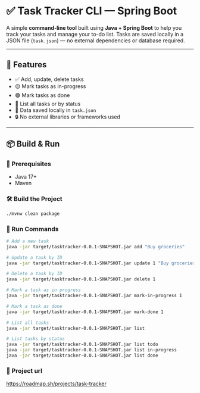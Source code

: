 # ✅ Task Tracker CLI — Spring Boot

A simple **command-line tool** built using **Java + Spring Boot** to help you track your tasks and manage your to-do list. Tasks are saved locally in a JSON file (`task.json`) — no external dependencies or database required.

---

## 🚀 Features

- ✅ Add, update, delete tasks
- 🟡 Mark tasks as in-progress
- 🟢 Mark tasks as done
- 📄 List all tasks or by status
- 💾 Data saved locally in `task.json`
- 🔒 No external libraries or frameworks used

---

## 📦 Build & Run

### 🧱 Prerequisites

- Java 17+
- Maven

### 🛠️ Build the Project

```bash
./mvnw clean package
```
### 🧪 Run Commands 
```bash
# Add a new task
java -jar target/tasktracker-0.0.1-SNAPSHOT.jar add "Buy groceries"

# Update a task by ID
java -jar target/tasktracker-0.0.1-SNAPSHOT.jar update 1 "Buy groceries and cook dinner"

# Delete a task by ID
java -jar target/tasktracker-0.0.1-SNAPSHOT.jar delete 1

# Mark a task as in progress
java -jar target/tasktracker-0.0.1-SNAPSHOT.jar mark-in-progress 1

# Mark a task as done
java -jar target/tasktracker-0.0.1-SNAPSHOT.jar mark-done 1

# List all tasks
java -jar target/tasktracker-0.0.1-SNAPSHOT.jar list

# List tasks by status
java -jar target/tasktracker-0.0.1-SNAPSHOT.jar list todo
java -jar target/tasktracker-0.0.1-SNAPSHOT.jar list in-progress
java -jar target/tasktracker-0.0.1-SNAPSHOT.jar list done

```
### 🧭 Project url
https://roadmap.sh/projects/task-tracker